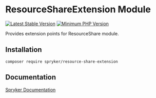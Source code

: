 # ResourceShareExtension Module
[![Latest Stable Version](https://poser.pugx.org/spryker/resource-share-extension/v/stable.svg)](https://packagist.org/packages/spryker/resource-share-extension)
[![Minimum PHP Version](https://img.shields.io/badge/php-%3E%3D%208.3-8892BF.svg)](https://php.net/)

Provides extension points for ResourceShare module.

## Installation

```
composer require spryker/resource-share-extension
```

## Documentation

[Spryker Documentation](https://docs.spryker.com)
